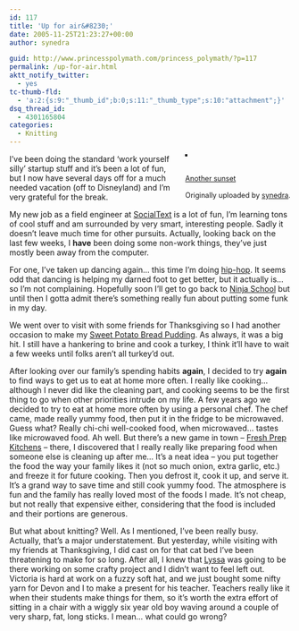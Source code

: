 ```yaml
---
id: 117
title: 'Up for air&#8230;'
date: 2005-11-25T21:23:27+00:00
author: synedra

guid: http://www.princesspolymath.com/princess_polymath/?p=117
permalink: /up-for-air.html
aktt_notify_twitter:
  - yes
tc-thumb-fld:
  - 'a:2:{s:9:"_thumb_id";b:0;s:11:"_thumb_type";s:10:"attachment";}'
dsq_thread_id:
  - 4301165804
categories:
  - Knitting
---
```

<div style="float: right; margin-left: 10px; margin-bottom: 10px;">
  <a href="http://www.flickr.com/photos/36572571@N00/62016410/" title="photo sharing"><img src="http://static.flickr.com/29/62016410_59e3bb8e9c_m.jpg" class="grouped_elements" rel="tc-fancybox-group117" alt="" style="border: solid 2px #000000;" /></a><br /> <br /> <span style="font-size: 0.9em; margin-top: 0px;"><br /> <a href="http://www.flickr.com/photos/36572571@N00/62016410/">Another sunset</a><br /> <br /> Originally uploaded by <a href="http://www.flickr.com/people/36572571@N00/">synedra</a>.<br /> </span>
</div>

I&#8217;ve been doing the standard &#8216;work yourself silly&#8217; startup stuff and it&#8217;s been a lot of fun, but I now have several days off for a much needed vacation (off to Disneyland) and I&#8217;m very grateful for the break.

My new job as a field engineer at [SocialText](http://www.socialtext.com) is a lot of fun, I&#8217;m learning tons of cool stuff and am surrounded by very smart, interesting people. Sadly it doesn&#8217;t leave much time for other pursuits. Actually, looking back on the last few weeks, I **have** been doing some non-work things, they&#8217;ve just mostly been away from the computer.

For one, I&#8217;ve taken up dancing again&#8230; this time I&#8217;m doing [hip-hop](http://www.synergy-studios.com). It seems odd that dancing is helping my darned foot to get better, but it actually is&#8230; so I&#8217;m not complaining. Hopefully soon I&#8217;ll get to go back to [Ninja School](http://www.santacruzbujinkan.com) but until then I gotta admit there&#8217;s something really fun about putting some funk in my day.

We went over to visit with some friends for Thanksgiving so I had another occasion to make my [Sweet Potato Bread Pudding](http://www.perlgoddess.com/blog/archives/2004/12/sweet_potato_br.html). As always, it was a big hit. I still have a hankering to brine and cook a turkey, I think it&#8217;ll have to wait a few weeks until folks aren&#8217;t all turkey&#8217;d out.

After looking over our family&#8217;s spending habits **again**, I decided to try **again** to find ways to get us to eat at home more often. I really like cooking&#8230; although I never did like the cleaning part, and cooking seems to be the first thing to go when other priorities intrude on my life. A few years ago we decided to try to eat at home more often by using a personal chef. The chef came, made really yummy food, then put it in the fridge to be microwaved. Guess what? Really chi-chi well-cooked food, when microwaved&#8230; tastes like microwaved food. Ah well. But there&#8217;s a new game in town &#8211; [Fresh Prep Kitchens](http://www.freshprepkitchens.com/) &#8211; there, I discovered that I really really like preparing food when someone else is cleaning up after me&#8230; It&#8217;s a neat idea &#8211; you put together the food the way your family likes it (not so much onion, extra garlic, etc.) and freeze it for future cooking. Then you defrost it, cook it up, and serve it. It&#8217;s a grand way to save time and still cook yummy food. The atmosphere is fun and the family has really loved most of the foods I made. It&#8217;s not cheap, but not really that expensive either, considering that the food is included and their portions are generous. 

But what about knitting? Well. As I mentioned, I&#8217;ve been really busy. Actually, that&#8217;s a major understatement. But yesterday, while visiting with my friends at Thanksgiving, I did cast on for that cat bed I&#8217;ve been threatening to make for so long. After all, I knew that [Lyssa](http://recklesscraft.blogspot.com/) was going to be there working on some crafty project and I didn&#8217;t want to feel left out. Victoria is hard at work on a fuzzy soft hat, and we just bought some nifty yarn for Devon and I to make a present for his teacher. Teachers really like it when their students make things for them, so it&#8217;s worth the extra effort of sitting in a chair with a wiggly six year old boy waving around a couple of very sharp, fat, long sticks. I mean&#8230; what could go wrong?
  
<br clear="all" />